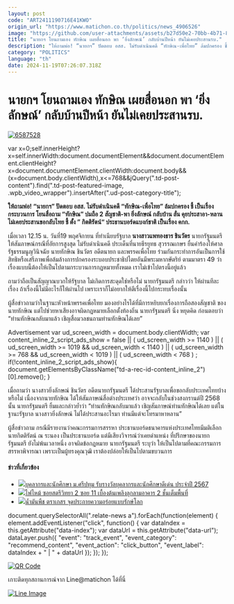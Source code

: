 ```yaml
---
layout: post
code: "ART2411190716E41KWO"
origin_url: "https://www.matichon.co.th/politics/news_4906526"
image: "https://github.com/user-attachments/assets/b27d50e2-70bb-4b71-86fa-b15efedb8f24"
title: "นายกฯ โยนถามเอง ทักษิณ เผยสื่อนอก พา ‘ยิ่งลักษณ์’ กลับบ้านปีหน้า ยันไม่เคยประสานรบ."
description: "ให้ถามพ่อ! “นายกฯ” ปัดตอบ อสส. ไม่รับดำเนินคดี “ทักษิณ-เพื่อไทย” ล้มปกครอง ชี้ เป็นเรื่องกระบวนการ โยนสื่อถาม “ทักษิณ” ปมถือ 2 สัญชาติ-พา ยิ่งลักษณ์ กลับบ้าน"
category: "POLITICS"
language: "th"
date: 2024-11-19T07:26:07.318Z
---
```


# นายกฯ โยนถามเอง ทักษิณ เผยสื่อนอก พา ‘ยิ่งลักษณ์’ กลับบ้านปีหน้า ยันไม่เคยประสานรบ.

[![](https://www.matichon.co.th/wp-content/uploads/2024/11/6587528.jpg "6587528")](https://www.matichon.co.th/wp-content/uploads/2024/11/6587528.jpg)

var x=0;self.innerHeight?x=self.innerWidth:document.documentElement&&document.documentElement.clientHeight?x=document.documentElement.clientWidth:document.body&&(x=document.body.clientWidth),x<=768&&jQuery(".td-post-content").find(".td-post-featured-image, .wpb\_video\_wrapper").insertAfter(".ud-post-category-title");

**ให้ถามพ่อ! “นายกฯ” ปัดตอบ อสส. ไม่รับดำเนินคดี “ทักษิณ-เพื่อไทย” ล้มปกครอง ชี้ เป็นเรื่องกระบวนการ โยนสื่อถาม “ทักษิณ” ปมถือ 2 สัญชาติ-พา ยิ่งลักษณ์ กลับบ้าน ลั่น คุยประสาอา-หลาน ไม่เคยประสานขอกลับไทย ชี้ ตั้ง ” กิตติรัตน์“ ประธานบอร์ดแบงก์ชาติ เป็นเรื่อง คกก.**

เมื่อเวลา 12.15 น. วันที่19 พฤศจิกายน ที่ทำเนียบรัฐบาล **นางสาวแพทองธาร ชินวัตร** นายกรัฐมนตรี ให้สัมภาษณ์กรณีที่อัยการสูงสุด ไม่รับดำเนินคดี ประเด็นที่นายธีรยุทธ สุวรรณเกษร ยื่นคำร้องให้ศาลรัฐธรรมนูญวินิจฉัย นายทักษิณ ชินวัตร อดีตนายก และพรรคเพื่อไทย ร่วมกันกระทำการอันเป็นการใช้สิทธิหรือเสรีภาพเพื่อล้มล้างการปกครองระบอบประชาธิปไตยอันมีพระมหากษัตริย์ ตามมาตรา 49 ว่า เรื่องแบบนี้ต้องให้เป็นไปตามกระบวนการกฎหมายทั้งหมด เราไม่เข้าไปตรงนี้อยู่แล้ว

ถามว่าถือเป็นสัญญาณบวกให้รัฐบาล ไม่เกิดการสะดุดใช่หรือไม่ นายกรัฐมนตรี กล่าวว่า ให้ผ่านทีละเรื่อง ถ้าเรื่องนี้ไม่มีอะไรก็ให้ผ่านไป เพราะเราก็ไม่อยากให้ตีเรื่องนี้ไปกระทบเรื่องนั้น

ผู้สื่อข่าวถามว่าในฐานะหัวหน้าพรรคเพื่อไทย มองอย่างไรได้ที่มีการหยิบยกเรื่องการถือสองสัญชาติ ของนายทักษิณ แต่ไปช่วยหาเสียงอาจผิดกฎหมายเลือกตั้งท้องถิ่น นายกรัฐมนตรี นิ่ง หยุดคิด ก่อนตอบว่า “ท่านทักษิณกลับมาแล้ว เชิญสื่อมวลชนถามท่านทักษิณได้เลย”

Advertisement var ud\_screen\_width = document.body.clientWidth; var content\_inline\_2\_script\_ads\_show = false || ( ud\_screen\_width >= 1140 ) || ( ud\_screen\_width >= 1019 && ud\_screen\_width < 1140 ) || ( ud\_screen\_width >= 768 && ud\_screen\_width < 1019 ) || ( ud\_screen\_width < 768 ) ; if(!content\_inline\_2\_script\_ads\_show){ document.getElementsByClassName("td-a-rec-id-content\_inline\_2")\[0\].remove(); }

เมื่อถามว่า นางสาวยิ่งลักษณ์ ชินวัตร อดีตนายกรัฐมนตรี ได้ประสานรัฐบาลเพื่อขอกลับประเทศไทยบ้างหรือไม่ เนื่องจากนายทักษิณ ได้ให้สัมภาษณ์สื่อต่างประเทศว่า อาจจะกลับในช่วงสงกรานต์ปี 2568 นั้น นายกรัฐมนตรี ยิ้มและกล่าวย้ำว่า “ท่านทักษิณกลับมาแล้ว เชิญสัมภาษณ์ท่านทักษิณได้เลย แต่ในฐานะรัฐบาล นางสาวยิ่งลักษณ์ ไม่ได้ประสานอะไรมา ท่านมีแต่จะโทรมาหาหลาน”

ผู้สื่อข่าวถาม กรณีมีรายงานว่าคณะกรรมการสรรหา ประธานบอร์ดธนาคารแห่งประเทศไทยมีมติเลือกนายกิตติรัตน์ ณ ระนอง เป็นประธานบอร์ด แต่มีเสียงวิจารณ์ว่าเคยดำแหน่ง ที่ปรึกษาของนายกรัฐมนตรี ยังไม่พ้นเวลาหนึ่ง อาจผิดข้อกฎหมาย นายกรัฐมนตรี ระบุว่า ให้เป็นไปตามที่คณะกรรมการสรรหาพิจารณา เพราะเป็นผู้ทรงคุณวุฒิ เราต้องปล่อยให้เป็นไปตามขบวนการ

#### ข่าวที่เกี่ยวข้อง

*   [![](https://www.matichon.co.th/wp-content/uploads/2024/11/01-150.jpg)บุคลากรและนักศึกษา ม.ศรีปทุม รับรางวัลบุคลากรและนักศึกษาดีเด่น ประจำปี 2567](https://www.matichon.co.th/publicize/news_4906534)
*   [![](https://www.matichon.co.th/wp-content/uploads/2024/11/1-245.jpg)ไฟไหม้ ซอยสตรีวิทยา 2 ซอย 11 เบื้องต้นเพลิงลุกลามอาคาร 2 ชั้นเต็มพื้นที่](https://www.matichon.co.th/local/news_4906495)
*   [![](https://www.matichon.co.th/wp-content/uploads/2024/11/01-149.jpg)น้ำมันพืช ตราเกสร จุดประกายความอร่อยแบบรักษ์โลก](https://www.matichon.co.th/publicize/news_4906483)

document.querySelectorAll(".relate-news a").forEach(function(element) { element.addEventListener("click", function() { var dataIndex = this.getAttribute("data-index"); var dataUrl = this.getAttribute("data-url"); dataLayer.push({ "event": "track\_event", "event\_category": "recommend\_content", "event\_action": "click\_button", "event\_label": dataIndex + " | " + dataUrl }); }); });

[![QR Code](https://www.matichon.co.th/wp-content/uploads/2023/07/wob1371z.jpg)](https://lin.ee/ht0nDxX)

เกาะติดทุกสถานการณ์จาก Line@matichon ได้ที่นี่

[![Line Image](https://www.matichon.co.th/wp-content/uploads/2023/07/th.png)](https://lin.ee/ht0nDxX)